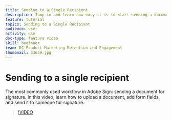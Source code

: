 ```yaml
---
title: Sending to a Single Recipient
description: Jump in and learn how easy it is to start sending a document out for signature
feature: tutorial
topics: Sending to a Single Recipient
audience: user
activity: use
doc-type: feature video
skill: beginner
team: DC Product Marketing Retention and Engagement
thumbnail: 33659.jpg
---
```


# Sending to a single recipient

The most commonly used workflow in Adobe Sign: sending a document for signature. In this video, learn how to upload a document, add form fields, and send it to someone for signature.

>[!VIDEO](https://video.tv.adobe.com/v/33659?hidetitle=true)
